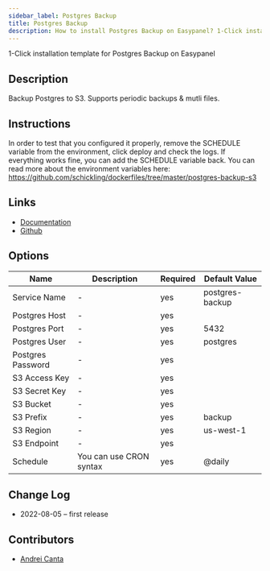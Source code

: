 ```yaml
---
sidebar_label: Postgres Backup
title: Postgres Backup
description: How to install Postgres Backup on Easypanel? 1-Click installation template for Postgres Backup on Easypanel
---
```


<!-- generated -->

1-Click installation template for Postgres Backup on Easypanel

## Description

Backup Postgres to S3. Supports periodic backups & mutli files.

## Instructions

In order to test that you configured it properly, remove the SCHEDULE variable from the environment, click deploy and check the logs. If everything works fine, you can add the SCHEDULE variable back. You can read more about the environment variables here: https://github.com/schickling/dockerfiles/tree/master/postgres-backup-s3

## Links

- [Documentation](https://github.com/schickling/dockerfiles/tree/master/postgres-backup-s3)
- [Github](https://github.com/schickling/dockerfiles/tree/master/postgres-backup-s3)

## Options

Name | Description | Required | Default Value
-|-|-|-
Service Name | - | yes | postgres-backup
Postgres Host | - | yes | 
Postgres Port | - | yes | 5432
Postgres User | - | yes | postgres
Postgres Password | - | yes | 
S3 Access Key | - | yes | 
S3 Secret Key | - | yes | 
S3 Bucket | - | yes | 
S3 Prefix | - | yes | backup
S3 Region | - | yes | us-west-1
S3 Endpoint | - | yes | 
Schedule | You can use CRON syntax | yes | @daily

## Change Log

- 2022-08-05 – first release

## Contributors

- [Andrei Canta](https://github.com/deiucanta)

